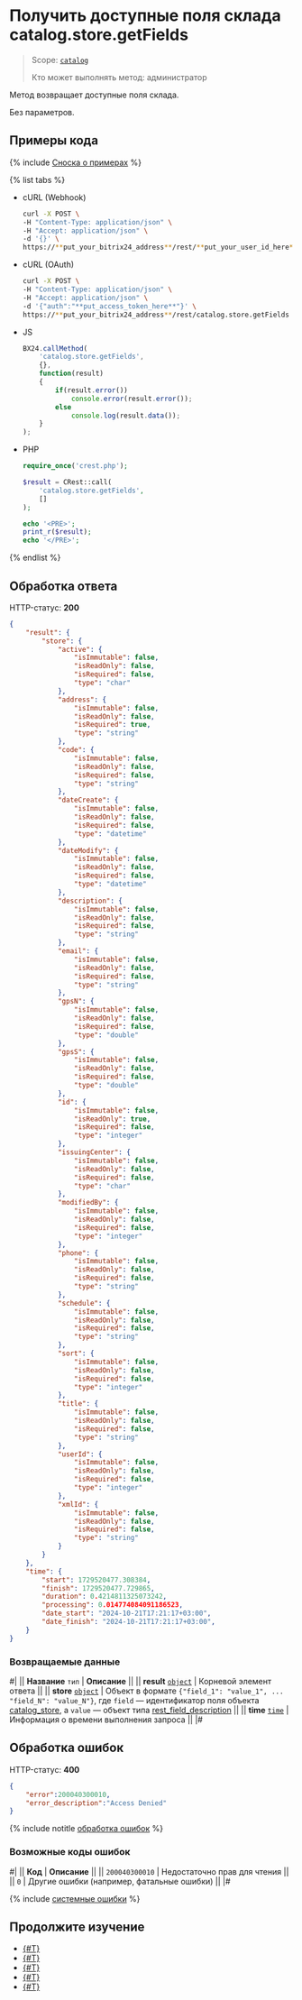 # Получить доступные поля склада catalog.store.getFields

> Scope: [`catalog`](../../scopes/permissions.md)
>
> Кто может выполнять метод: администратор

Метод возвращает доступные поля склада.

Без параметров.

## Примеры кода

{% include [Сноска о примерах](../../../_includes/examples.md) %}

{% list tabs %}

- cURL (Webhook)

    ```bash
    curl -X POST \
    -H "Content-Type: application/json" \
    -H "Accept: application/json" \
    -d '{}' \
    https://**put_your_bitrix24_address**/rest/**put_your_user_id_here**/**put_your_webbhook_here**/catalog.store.getFields
    ```

- cURL (OAuth)

    ```bash
    curl -X POST \
    -H "Content-Type: application/json" \
    -H "Accept: application/json" \
    -d '{"auth":"**put_access_token_here**"}' \
    https://**put_your_bitrix24_address**/rest/catalog.store.getFields
    ```

- JS

    ```js
    BX24.callMethod(
        'catalog.store.getFields',
        {},
        function(result)
        {
            if(result.error())
                console.error(result.error());
            else
                console.log(result.data());
        }
    );
    ```

- PHP

    ```php
    require_once('crest.php');

    $result = CRest::call(
        'catalog.store.getFields',
        []
    );

    echo '<PRE>';
    print_r($result);
    echo '</PRE>';
    ```

{% endlist %}

## Обработка ответа

HTTP-статус: **200**

```json
{
    "result": {
        "store": {
            "active": {
                "isImmutable": false,
                "isReadOnly": false,
                "isRequired": false,
                "type": "char"
            },
            "address": {
                "isImmutable": false,
                "isReadOnly": false,
                "isRequired": true,
                "type": "string"
            },
            "code": {
                "isImmutable": false,
                "isReadOnly": false,
                "isRequired": false,
                "type": "string"
            },
            "dateCreate": {
                "isImmutable": false,
                "isReadOnly": false,
                "isRequired": false,
                "type": "datetime"
            },
            "dateModify": {
                "isImmutable": false,
                "isReadOnly": false,
                "isRequired": false,
                "type": "datetime"
            },
            "description": {
                "isImmutable": false,
                "isReadOnly": false,
                "isRequired": false,
                "type": "string"
            },
            "email": {
                "isImmutable": false,
                "isReadOnly": false,
                "isRequired": false,
                "type": "string"
            },
            "gpsN": {
                "isImmutable": false,
                "isReadOnly": false,
                "isRequired": false,
                "type": "double"
            },
            "gpsS": {
                "isImmutable": false,
                "isReadOnly": false,
                "isRequired": false,
                "type": "double"
            },
            "id": {
                "isImmutable": false,
                "isReadOnly": true,
                "isRequired": false,
                "type": "integer"
            },
            "issuingCenter": {
                "isImmutable": false,
                "isReadOnly": false,
                "isRequired": false,
                "type": "char"
            },
            "modifiedBy": {
                "isImmutable": false,
                "isReadOnly": false,
                "isRequired": false,
                "type": "integer"
            },
            "phone": {
                "isImmutable": false,
                "isReadOnly": false,
                "isRequired": false,
                "type": "string"
            },
            "schedule": {
                "isImmutable": false,
                "isReadOnly": false,
                "isRequired": false,
                "type": "string"
            },
            "sort": {
                "isImmutable": false,
                "isReadOnly": false,
                "isRequired": false,
                "type": "integer"
            },
            "title": {
                "isImmutable": false,
                "isReadOnly": false,
                "isRequired": false,
                "type": "string"
            },
            "userId": {
                "isImmutable": false,
                "isReadOnly": false,
                "isRequired": false,
                "type": "integer"
            },
            "xmlId": {
                "isImmutable": false,
                "isReadOnly": false,
                "isRequired": false,
                "type": "string"
            }
        }
    },
    "time": {
        "start": 1729520477.308384,
        "finish": 1729520477.729865,
        "duration": 0.4214811325073242,
        "processing": 0.014774084091186523,
        "date_start": "2024-10-21T17:21:17+03:00",
        "date_finish": "2024-10-21T17:21:17+03:00",
    }
}
```

### Возвращаемые данные

#|
|| **Название**
`тип` | **Описание** ||
|| **result**
[`object`](../../data-types.md) | Корневой элемент ответа ||
|| **store**
[`object`](../../data-types.md) | Объект в формате `{"field_1": "value_1", ... "field_N": "value_N"}`, где `field` — идентификатор поля объекта [catalog_store](../data-types.md#catalog_store), а `value` — объект типа [rest_field_description](../data-types.md#rest_field_description) ||
|| **time**
[`time`](../../data-types.md#time) | Информация о времени выполнения запроса ||
|#

## Обработка ошибок

HTTP-статус: **400**

```json
{
    "error":200040300010,
    "error_description":"Access Denied"
}
```

{% include notitle [обработка ошибок](../../../_includes/error-info.md) %}

### Возможные коды ошибок

#|
|| **Код** | **Описание** ||
|| `200040300010` | Недостаточно прав для чтения ||
|| `0` | Другие ошибки (например, фатальные ошибки) ||
|#

{% include [системные ошибки](../../../_includes/system-errors.md) %}

## Продолжите изучение 

- [{#T}](./catalog-store-add.md)
- [{#T}](./catalog-store-update.md)
- [{#T}](./catalog-store-get.md)
- [{#T}](./catalog-store-list.md)
- [{#T}](./catalog-store-delete.md)
